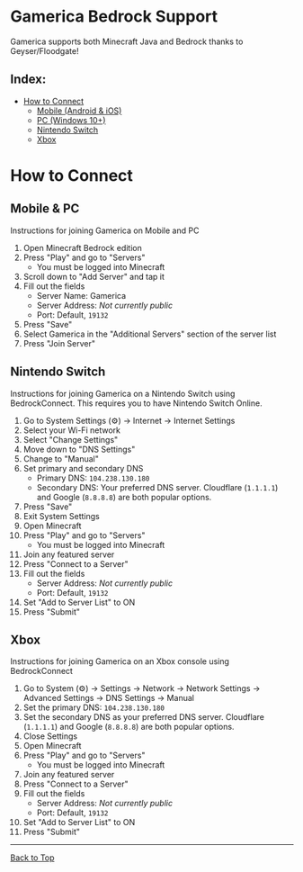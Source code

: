 # Gamerica Bedrock Support
Gamerica supports both Minecraft Java and Bedrock thanks to Geyser/Floodgate!

## Index: 
- [How to Connect](How-to-Connect) 
	- [Mobile (Android & iOS)](#Mobile--PC) 
	- [PC (Windows 10+)](#Mobile--PC) 
	- [Nintendo Switch](Nintendo-Switch) 
	- [Xbox](#Xbox) 

# How to Connect

## Mobile & PC
Instructions for joining Gamerica on Mobile and PC
1. Open Minecraft Bedrock edition
2. Press "Play" and go to "Servers"
	- You must be logged into Minecraft
4. Scroll down to "Add Server" and tap it
5. Fill out the fields
	- Server Name: Gamerica
	- Server Address: *Not currently public*
	- Port: Default, `19132`
6. Press "Save"
7. Select Gamerica in the "Additional Servers" section of the server list
8. Press "Join Server"

## Nintendo Switch
Instructions for joining Gamerica on a Nintendo Switch using BedrockConnect. This requires you to have Nintendo Switch Online.
1. Go to System Settings (⚙️) -> Internet -> Internet Settings
2. Select your Wi-Fi network
3. Select "Change Settings"
4. Move down to "DNS Settings"
5. Change to "Manual"
6. Set primary and secondary DNS
	- Primary DNS: `104.238.130.180`
	- Secondary DNS: Your preferred DNS server. Cloudflare (`1.1.1.1`) and Google (`8.8.8.8`) are both popular options.
7. Press "Save"
8. Exit System Settings
9. Open Minecraft
10. Press "Play" and go to "Servers"
	- You must be logged into Minecraft
11. Join any featured server
12. Press "Connect to a Server"
13. Fill out the fields
	- Server Address: *Not currently public*
	- Port: Default, `19132`
14. Set "Add to Server List" to ON
15. Press "Submit"

## Xbox
Instructions for joining Gamerica on an Xbox console using BedrockConnect
1. Go to System (⚙️) -> Settings -> Network -> Network Settings -> Advanced Settings -> DNS Settings -> Manual
2. Set the primary DNS: `104.238.130.180`
3. Set the secondary DNS as your preferred DNS server. Cloudflare (`1.1.1.1`) and Google (`8.8.8.8`) are both popular options.
4. Close Settings
5. Open Minecraft
6. Press "Play" and go to "Servers"
	- You must be logged into Minecraft
7. Join any featured server
8. Press "Connect to a Server"
9. Fill out the fields
	- Server Address: *Not currently public*
	- Port: Default, `19132`
10. Set "Add to Server List" to ON
11. Press "Submit"

<hr>

[Back to Top](#Gamerica-Bedrock-Support)
